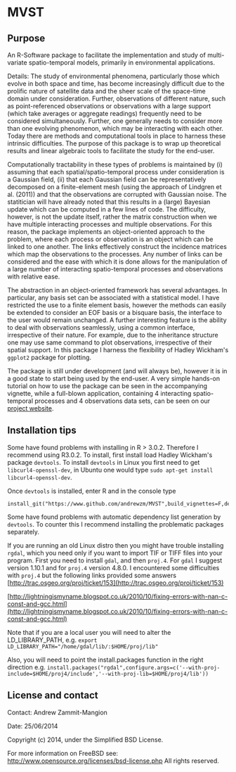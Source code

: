 MVST
=========

Purpose
-------

An R-Software package to facilitate the implementation and study of multi-variate spatio-temporal models, primarily in environmental applications. 
		
Details: The study of environmental phenomena, particularly those which evolve in both space and time, has become increasingly difficult due to the prolific nature of satellite data and the sheer scale of the space-time domain under consideration. Further, observations of different nature, such as point-referenced observations or observations with a large support (which take averages or aggregate readings) frequently need to be considered simultaneously. Further, one generally needs to consider more than one evolving phenomenon, which may be interacting with each other. Today there are methods and computational tools in place to harness these intrinsic difficulties. The purpose of this package is to wrap up theoretical results and linear algebraic tools to facilitate the study for the end-user.

Computationally tractability in these types of problems is maintained by (i) assuming that each spatial/spatio-temporal process under consideration is a Gaussian field, (ii) that each Gaussian field can be representatively decomposed on a finite-element mesh (using the approach of Lindgren et al. (2011)) and that the observations are corrupted with Gaussian noise. The statitician will have already noted that this results in a (large) Bayesian update which can be computed in a few lines of code. The difficulty, however, is not the update itself, rather the matrix construction when we have multiple interacting processes and multiple observations. For this reason, the package implements an object-oriented approach to the problem, where each process or observation is an object which can be linked to one another. The links effectively construct the incidence matrices which map the observations to the processes. Any number of links can be considered and the ease with which it is done allows for the manipulation of a large number of interacting spatio-temporal processes and observations with relative ease. 

The abstraction in an object-oriented framework has several advantages. In particular, any basis set can be associated with a statistical model. I have restricted the use to a finite element basis, however the methods can easily be extended to consider an EOF basis or a bisquare basis, the interface to the user would remain unchanged. A further interesting feature is the ability to deal with observations seamlessly, using a common interface, irrespective of their nature. For example, due to the inheritance structure one may use same command to plot observations, irrespective of their spatial support. In this package I harness the flexibility of Hadley Wickham's `ggplot2` package for plotting.

The package is still under development (and will always be), however it is in a good state to start being used by the end-user. A very simple hands-on tutorial on how to use the package can be seen in the accompanying vignette, while a full-blown application, containing 4 interacting spatio-temporal processes and 4 observations data sets, can be seen on our [project website](http://www.rates-antarctica.net/).
		
Installation tips
-------

Some have found problems with installing in R > 3.0.2. Therefore I recommend using R3.0.2. 
To install, first install load Hadley Wickham's package `devtools`. To install `devtools` in Linux you first need to get `libcurl4-openssl-dev`, in Ubuntu one would type `sudo apt-get install libcurl4-openssl-dev`.

Once `devtools` is installed, enter R and in the console type
	
	install_git("https://www.github.com/andrewzm/MVST",build_vignettes=F,dependencies=T)

Some have found problems with automatic dependency list generation by `devtools`. To counter this I recommend installing the problematic packages separately.

If you are running an old Linux distro then you might have trouble installing `rgdal`, which you need only if you want to import TIF or TIFF files into your program. First you need to install `gdal`, and then `proj.4`. For `gdal` I suggest version 1.10.1 and for `proj.4` version 4.8.0. I encountered some difficulties with `proj.4` but the following links provided some answers
[http://trac.osgeo.org/proj/ticket/153](http://trac.osgeo.org/proj/ticket/153)

[http://lightningismyname.blogspot.co.uk/2010/10/fixing-errors-with-nan-c-const-and-gcc.html](http://lightningismyname.blogspot.co.uk/2010/10/fixing-errors-with-nan-c-const-and-gcc.html)

Note that if you are a local user you will need to alter the LD_LIBRARY_PATH, e.g. `export LD_LIBRARY_PATH="/home/gdal/lib/:$HOME/proj/lib"`

Also, you will need to point the install.packages function in the right direction e.g.
`install.packages("rgdal",configure.args=c('--with-proj-include=$HOME/proj4/include','--with-proj-lib=$HOME/proj4/lib'))`

License and contact
---------------

Contact:	Andrew Zammit-Mangion

Date:	25/06/2014

Copyright (c) 2014, under the Simplified BSD License. 

For more information on FreeBSD see: http://www.opensource.org/licenses/bsd-license.php
All rights reserved.
